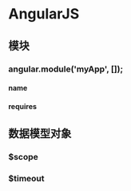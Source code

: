 # AngularJS

## 模块

### angular.module('myApp', []);

#### name

#### requires

## 数据模型对象

### $scope

### $timeout
